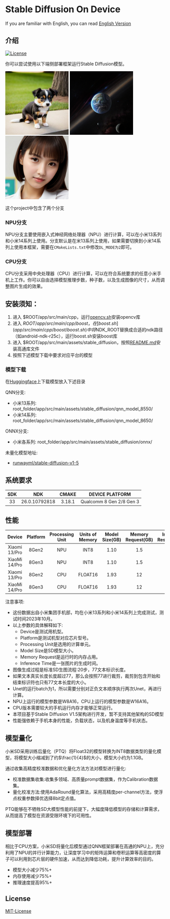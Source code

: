 # Stable Diffusion On Device

If you are familiar with English, you can read [English Version](README_EN.md)

## 介绍
[![License](https://img.shields.io/badge/License-MIT%202.0-blue.svg)](LICENSE)

你可以尝试使用以下端侧部署框架运行Stable Diffusion模型。

<img src="assets/dog.jpg" alt="drawing" width="200"/> <img src="assets/universe.jpg" alt="drawing" width="200"/> <img src="assets/girl.jpg" alt="drawing" width="200"/>

这个project中包含了两个分支

### NPU分支
NPU分支主要使用嵌入式神经网络处理器（NPU）进行计算，可以在小米13系列和小米14系列上使用。分支默认是在米13系列上使用，如果需要切换到小米14系列上使用本框架，需要在`CMakeLists.txt`中修改`DL_MODE为2`即可。


### CPU分支
CPU分支采用中央处理器（CPU）进行计算，可以在符合系统要求的任意小米手机上工作。你可以自由选择模型推理步数，种子数，以及生成图像的尺寸，从而调整图片生成的效果。


## 安装须知：
1. 进入 $ROOT/app/src/main/cpp，运行[opencv.sh](app/src/main/cpp/opencv.sh)安装opencv库
2. 进入 $ROOT/app/src/main/cpp/boost，在[boost.sh](app/src/main/cpp/boost/boost.sh)中将$NDK_ROOT替换成合适的ndk路径（如android-ndk-r25c），运行boost.sh安装boost库
4. 进入 $ROOT/app/src/main/assets/stable_diffusion，按照[README.md](app/src/main/assets/stable_diffusion/README.md)安装高通库文件
3. 按照下述模型下载中要求对应平台的模型


### 模型下载
在[Huggingface](https://huggingface.co/billlight/XiaoMiStableDiffusionV1.0)上下载模型放入下述目录

QNN分支:
* 小米13系列: root_folder/app/src/main/assets/stable_diffusion/qnn_model_8550/
* 小米14系列: root_folder/app/src/main/assets/stable_diffusion/qnn_model_8650/

ONNX分支:
* 小米各系列: root_folder/app/src/main/assets/stable_diffusion/onnx/

未量化模型地址: 
* [runwayml/stable-diffusion-v1-5](https://huggingface.co/apple/coreml-stable-diffusion-v1-5)


## 系统要求

|SDK                 | NDK               | CMAKE             | DEVICE PLATFORM      |
|:------------------:|:-----------------:|:-----------------:|:--------------------:|
|33                  |26.0.10792818      | 3.18.1            |Qualcomm 8 Gen 2/8 Gen 3|


## 性能


|      Device        |    Platform       | Processing Unit   |  Units of Memory  | Model Size(GB)     | Memory Request(GB) | Image Resolution  |Inference Time(s)  |
|:------------------:|:-----------------:|:-----------------:|:-----------------:|:------------------:|:-----------------: |:-----------------:|:-----------------:|
|  Xiaomi 13/Pro     |  8Gen2            |  NPU              | INT8              | 1.10               | 1.5                | 512               | 9.4               |
|  XiaoMi 14/Pro     |  8Gen3            |  NPU              | INT8              | 1.10               | 1.5                | 512               | 4.6               |
|  Xiaomi 13/Pro     |  8Gen2            |  CPU              | FLOAT16           | 1.93               | 12                 | 256               | 134               |
|  XiaoMi 14/Pro     |  8Gen3            |  CPU              | FLOAT16           | 1.93               | 12                 | 256               | 103               |


注意事项:
* 这份数据出自小米集团手机部，均在小米13系列和小米14系列上完成测试，测试时间2023年10月。
* 以上参数的具体解释如下:
    * Device是测试用机型。
    * Platform是测试机型对应芯片型号。
    * Processing Unit是选用的计算单元。
    * Model Size是SD模型大小。
    * Memory Request是运行时的内存占用。
    * Inference Time是一张图片的生成时间。
* 图像生成过程是标准SD生图流程:20步，77文本标识长度。
* 如果文本真实长度长度超过77，那么会按照77进行裁剪，裁剪到包含开始和结束标识符也只有77文本长度的大小。
* Unet的运行batch为1，所以需要分别对正负文本顺序执行两次Unet，再进行计算。
* NPU上运行的模型参数是W8A16，CPU上运行的模型参数是W16A16。
* CPU版本需要较大的手机运行内存才能够正常运行。
* 本项目基于Stable Diffusion V1.5架构进行开发，暂不支持其他架构的SD模型
* 性能强依赖于手机本身的性能，负载状态，以及机身温度等手机状态。


## 模型量化


小米SD采用训练后量化（PTQ）将Float32的模型转换为INT8数据类型的量化模型，将模型大小缩减到了约$\frac{1}{4}$的大小，模型大小约为1.1GB。

通过收集高精度校准数据和优化量化方法方法对模型进行量化:
* 校准数据集收集:收集多领域、高质量prompt数据集，作为Calibration数据集。
* 量化校准方法:使用AdaRound量化算法，采用高精度per-channel方法，使浮点权重参数择优选择8bit定点值。

PTQ能够在不牺牲SD大模型性能的前提下，大幅度降低模型的存储和计算需求，从而提高了模型在资源受限环境下的可用性。



## 模型部署 

相比于CPU方案，小米SD将量化后模型通过QNN框架部署在高通的NPU上，充分利用了NPU的并行计算能力，让深度学习中的矩阵运算和卷积运算等高密度的算子可以利用到芯片层的硬件加速，从而达到降低功耗，提升计算效率的目的。

* 模型大小减少75%+
* 内存使用减少75%+
* 推理速度提高95%+


## License
[MIT-License](LICENSE.md)


